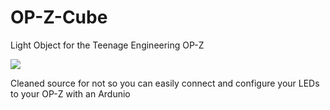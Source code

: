 # OP-Z-Cube
Light Object for the Teenage Engineering OP-Z

[![](http://img.youtube.com/vi/yUOjW_sgsTw/0.jpg)](http://www.youtube.com/watch?v=yUOjW_sgsTw "OP-Z Light Object")

Cleaned source for not so you can easily connect and configure your LEDs to your OP-Z with an Ardunio
